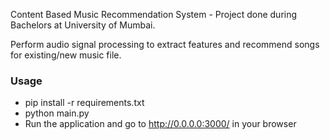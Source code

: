 Content Based Music Recommendation System - Project done during Bachelors at University of Mumbai.

Perform audio signal processing to extract features and recommend songs for existing/new music file.


### Usage

- pip install -r requirements.txt
- python main.py
- Run the application and go to http://0.0.0.0:3000/ in your browser
